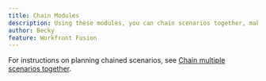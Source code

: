 ```yaml
---
title: Chain Modules
description: Using these modules, you can chain scenarios together, making one call another.
author: Becky
feature: Workfront Fusion
---
```


<!--This article will be about the specific module configuration-->

For instructions on planning chained scenarios, see [Chain multiple scenarios together](/help/workfront-fusion/create-scenarios/plan-a-scenario/chain-scenarios.md).



